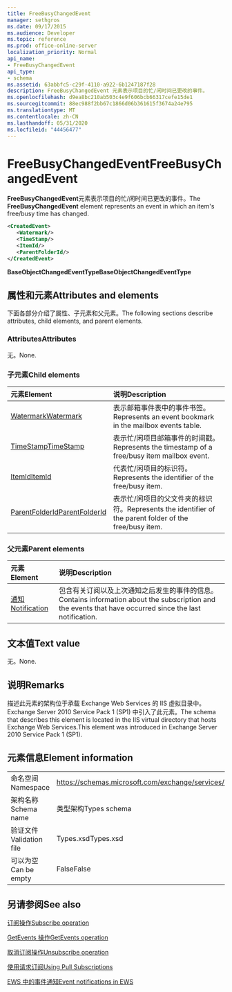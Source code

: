 ```yaml
---
title: FreeBusyChangedEvent
manager: sethgros
ms.date: 09/17/2015
ms.audience: Developer
ms.topic: reference
ms.prod: office-online-server
localization_priority: Normal
api_name:
- FreeBusyChangedEvent
api_type:
- schema
ms.assetid: 63abbfc5-c29f-4110-a922-6b1247187f28
description: FreeBusyChangedEvent 元素表示项目的忙/闲时间已更改的事件。
ms.openlocfilehash: d9ea8bc210ab503c4e9f606bcb66317cefe15de1
ms.sourcegitcommit: 88ec988f2bb67c1866d06b361615f3674a24e795
ms.translationtype: MT
ms.contentlocale: zh-CN
ms.lasthandoff: 05/31/2020
ms.locfileid: "44456477"
---
```

# <a name="freebusychangedevent"></a><span data-ttu-id="2553e-103">FreeBusyChangedEvent</span><span class="sxs-lookup"><span data-stu-id="2553e-103">FreeBusyChangedEvent</span></span>

<span data-ttu-id="2553e-104">**FreeBusyChangedEvent**元素表示项目的忙/闲时间已更改的事件。</span><span class="sxs-lookup"><span data-stu-id="2553e-104">The **FreeBusyChangedEvent** element represents an event in which an item's free/busy time has changed.</span></span> 
  
```xml
<CreatedEvent>
   <Watermark/>
   <TimeStamp/>
   <ItemId/>
   <ParentFolderId/>
</CreatedEvent>
```

 <span data-ttu-id="2553e-105">**BaseObjectChangedEventType**</span><span class="sxs-lookup"><span data-stu-id="2553e-105">**BaseObjectChangedEventType**</span></span>
## <a name="attributes-and-elements"></a><span data-ttu-id="2553e-106">属性和元素</span><span class="sxs-lookup"><span data-stu-id="2553e-106">Attributes and elements</span></span>

<span data-ttu-id="2553e-107">下面各部分介绍了属性、子元素和父元素。</span><span class="sxs-lookup"><span data-stu-id="2553e-107">The following sections describe attributes, child elements, and parent elements.</span></span>
  
### <a name="attributes"></a><span data-ttu-id="2553e-108">Attributes</span><span class="sxs-lookup"><span data-stu-id="2553e-108">Attributes</span></span>

<span data-ttu-id="2553e-109">无。</span><span class="sxs-lookup"><span data-stu-id="2553e-109">None.</span></span>
  
### <a name="child-elements"></a><span data-ttu-id="2553e-110">子元素</span><span class="sxs-lookup"><span data-stu-id="2553e-110">Child elements</span></span>

|<span data-ttu-id="2553e-111">**元素**</span><span class="sxs-lookup"><span data-stu-id="2553e-111">**Element**</span></span>|<span data-ttu-id="2553e-112">**说明**</span><span class="sxs-lookup"><span data-stu-id="2553e-112">**Description**</span></span>|
|:-----|:-----|
|[<span data-ttu-id="2553e-113">Watermark</span><span class="sxs-lookup"><span data-stu-id="2553e-113">Watermark</span></span>](watermark.md) <br/> |<span data-ttu-id="2553e-114">表示邮箱事件表中的事件书签。</span><span class="sxs-lookup"><span data-stu-id="2553e-114">Represents an event bookmark in the mailbox events table.</span></span>  <br/> |
|[<span data-ttu-id="2553e-115">TimeStamp</span><span class="sxs-lookup"><span data-stu-id="2553e-115">TimeStamp</span></span>](timestamp.md) <br/> |<span data-ttu-id="2553e-116">表示忙/闲项目邮箱事件的时间戳。</span><span class="sxs-lookup"><span data-stu-id="2553e-116">Represents the timestamp of a free/busy item mailbox event.</span></span>  <br/> |
|[<span data-ttu-id="2553e-117">ItemId</span><span class="sxs-lookup"><span data-stu-id="2553e-117">ItemId</span></span>](itemid.md) <br/> |<span data-ttu-id="2553e-118">代表忙/闲项目的标识符。</span><span class="sxs-lookup"><span data-stu-id="2553e-118">Represents the identifier of the free/busy item.</span></span>  <br/> |
|[<span data-ttu-id="2553e-119">ParentFolderId</span><span class="sxs-lookup"><span data-stu-id="2553e-119">ParentFolderId</span></span>](parentfolderid.md) <br/> |<span data-ttu-id="2553e-120">表示忙/闲项目的父文件夹的标识符。</span><span class="sxs-lookup"><span data-stu-id="2553e-120">Represents the identifier of the parent folder of the free/busy item.</span></span>  <br/> |
   
### <a name="parent-elements"></a><span data-ttu-id="2553e-121">父元素</span><span class="sxs-lookup"><span data-stu-id="2553e-121">Parent elements</span></span>

|<span data-ttu-id="2553e-122">**元素**</span><span class="sxs-lookup"><span data-stu-id="2553e-122">**Element**</span></span>|<span data-ttu-id="2553e-123">**说明**</span><span class="sxs-lookup"><span data-stu-id="2553e-123">**Description**</span></span>|
|:-----|:-----|
|[<span data-ttu-id="2553e-124">通知</span><span class="sxs-lookup"><span data-stu-id="2553e-124">Notification</span></span>](notification-ex15websvcsotherref.md) <br/> |<span data-ttu-id="2553e-125">包含有关订阅以及上次通知之后发生的事件的信息。</span><span class="sxs-lookup"><span data-stu-id="2553e-125">Contains information about the subscription and the events that have occurred since the last notification.</span></span>  <br/> |
   
## <a name="text-value"></a><span data-ttu-id="2553e-126">文本值</span><span class="sxs-lookup"><span data-stu-id="2553e-126">Text value</span></span>

<span data-ttu-id="2553e-127">无。</span><span class="sxs-lookup"><span data-stu-id="2553e-127">None.</span></span>
  
## <a name="remarks"></a><span data-ttu-id="2553e-128">说明</span><span class="sxs-lookup"><span data-stu-id="2553e-128">Remarks</span></span>

<span data-ttu-id="2553e-129">描述此元素的架构位于承载 Exchange Web Services 的 IIS 虚拟目录中。Exchange Server 2010 Service Pack 1 (SP1) 中引入了此元素。</span><span class="sxs-lookup"><span data-stu-id="2553e-129">The schema that describes this element is located in the IIS virtual directory that hosts Exchange Web Services.This element was introduced in Exchange Server 2010 Service Pack 1 (SP1).</span></span>
  
## <a name="element-information"></a><span data-ttu-id="2553e-130">元素信息</span><span class="sxs-lookup"><span data-stu-id="2553e-130">Element information</span></span>

|||
|:-----|:-----|
|<span data-ttu-id="2553e-131">命名空间</span><span class="sxs-lookup"><span data-stu-id="2553e-131">Namespace</span></span>  <br/> |https://schemas.microsoft.com/exchange/services/2006/types  <br/> |
|<span data-ttu-id="2553e-132">架构名称</span><span class="sxs-lookup"><span data-stu-id="2553e-132">Schema name</span></span>  <br/> |<span data-ttu-id="2553e-133">类型架构</span><span class="sxs-lookup"><span data-stu-id="2553e-133">Types schema</span></span>  <br/> |
|<span data-ttu-id="2553e-134">验证文件</span><span class="sxs-lookup"><span data-stu-id="2553e-134">Validation file</span></span>  <br/> |<span data-ttu-id="2553e-135">Types.xsd</span><span class="sxs-lookup"><span data-stu-id="2553e-135">Types.xsd</span></span>  <br/> |
|<span data-ttu-id="2553e-136">可以为空</span><span class="sxs-lookup"><span data-stu-id="2553e-136">Can be empty</span></span>  <br/> |<span data-ttu-id="2553e-137">False</span><span class="sxs-lookup"><span data-stu-id="2553e-137">False</span></span>  <br/> |
   
## <a name="see-also"></a><span data-ttu-id="2553e-138">另请参阅</span><span class="sxs-lookup"><span data-stu-id="2553e-138">See also</span></span>



[<span data-ttu-id="2553e-139">订阅操作</span><span class="sxs-lookup"><span data-stu-id="2553e-139">Subscribe operation</span></span>](subscribe-operation.md)
  
[<span data-ttu-id="2553e-140">GetEvents 操作</span><span class="sxs-lookup"><span data-stu-id="2553e-140">GetEvents operation</span></span>](getevents-operation.md)
  
[<span data-ttu-id="2553e-141">取消订阅操作</span><span class="sxs-lookup"><span data-stu-id="2553e-141">Unsubscribe operation</span></span>](unsubscribe-operation.md)


[<span data-ttu-id="2553e-142">使用请求订阅</span><span class="sxs-lookup"><span data-stu-id="2553e-142">Using Pull Subscriptions</span></span>](https://msdn.microsoft.com/library/f956bc0e-2b25-4613-966b-54c65456897c%28Office.15%29.aspx)
  
[<span data-ttu-id="2553e-143">EWS 中的事件通知</span><span class="sxs-lookup"><span data-stu-id="2553e-143">Event notifications in EWS</span></span>](https://msdn.microsoft.com/library/4fd4b351-d35c-4ccc-9ed9-878932ab9d50%28Office.15%29.aspx)

